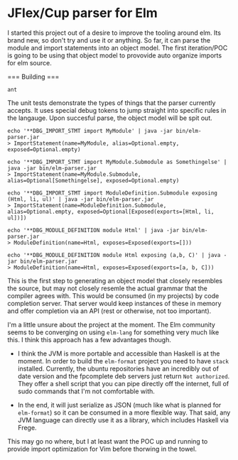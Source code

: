 JFlex/Cup parser for Elm
===

I started this project out of a desire to improve the tooling around elm. Its
brand new, so don't try and use it or anything. So far, it can parse the module
and import statements into an object model. The first iteration/POC is going to
be using that object model to provovide auto organize imports for elm source.

=== Building ===

```
ant
```

The unit tests demonstrate the types of things that the parser currently
accepts. It uses special debug tokens to jump straight into specific rules in
the langauge. Upon succesful parse, the object model will be spit out.

```
echo '**DBG_IMPORT_STMT import MyModule' | java -jar bin/elm-parser.jar
> ImportStatement(name=MyModule, alias=Optional.empty, exposed=Optional.empty)

echo '**DBG_IMPORT_STMT import MyModule.Submodule as Somethingelse' | java -jar bin/elm-parser.jar
> ImportStatement(name=MyModule.Submodule, alias=Optional[Somethingelse], exposed=Optional.empty)

echo '**DBG_IMPORT_STMT import ModuleDefinition.Submodule exposing (Html, li, ul)' | java -jar bin/elm-parser.jar
> ImportStatement(name=ModuleDefinition.Submodule, alias=Optional.empty, exposed=Optional[Exposed(exports=[Html, li, ul])])

echo '**DBG_MODULE_DEFINITION module Html' | java -jar bin/elm-parser.jar
> ModuleDefinition(name=Html, exposes=Exposed(exports=[]))

echo '**DBG_MODULE_DEFINITION module Html exposing (a,b, C)' | java -jar bin/elm-parser.jar
> ModuleDefinition(name=Html, exposes=Exposed(exports=[a, b, C]))
```

This is the first step to generating an object model that closely resembles the
source, but may not closely resemle the actual grammar that the compiler agrees
with. This would be consumed (in my projects) by code completion server. That
server would keep instances of these in memory and offer completion via an API
(rest or otherwise, not too important).

I'm a little unsure about the project at the moment. The Elm community seems to
be converging on using `elm-lang` for something very much like this. I think
this approach has a few advantages though.

* I think the JVM is more portable and accessible than Haskell is at the moment.
    In order to build the `elm-format` project you need to have `stack`
    installed. Currently, the ubuntu repositories have an incredibly out of date
    version and the fpcomplete deb servers just return `Not authorized`. They
    offer a shell script that you can pipe directly off the internet, full of
    sudo commands that I'm not comfortable with.

 * In the end, it will just serialize as JSON (much like what is planned for
     `elm-format`) so it can be consumed in a more flexible way. That said, any
     JVM language can directly use it as a library, which includes Haskell via
     Frege.

 This may go no where, but I at least want the POC up and running to provide
 import optimization for Vim before thorwing in the towel.

